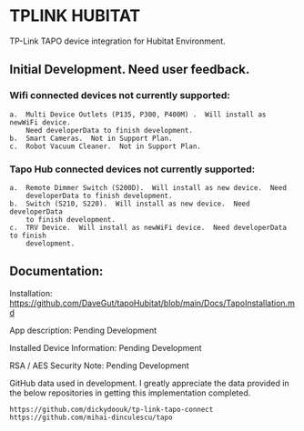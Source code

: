 # TPLINK HUBITAT
TP-Link TAPO device integration for Hubitat Environment.
## Initial Development.  Need user feedback.

### Wifi connected devices not currently supported:
	a.	Multi Device Outlets (P135, P300, P400M) .  Will install as newWiFi device.  
 		Need developerData to finish development.
	b.	Smart Cameras.  Not in Support Plan.
 	c.	Robot Vacuum Cleaner.  Not in Support Plan.

### Tapo Hub connected devices not currently supported:
	a.	Remote Dimmer Switch (S200D).  Will install as new device.  Need 
 		developerData to finish development.
 	b.	Switch (S210, S220).  Will install as new device.  Need developerData
  		to finish development.
  	c.	TRV Device.  Will install as newWiFi device.  Need developerData to finish 
   		development.

## Documentation:

Installation: https://github.com/DaveGut/tapoHubitat/blob/main/Docs/TapoInstallation.md

App description: Pending Development

Installed Device Information: Pending Development

RSA / AES Security Note: Pending Development

 
GitHub data used in development.  I greatly appreciate the data provided in the below repositories in getting this implementation completed.

	https://github.com/dickydoouk/tp-link-tapo-connect
	https://github.com/mihai-dinculescu/tapo
 
